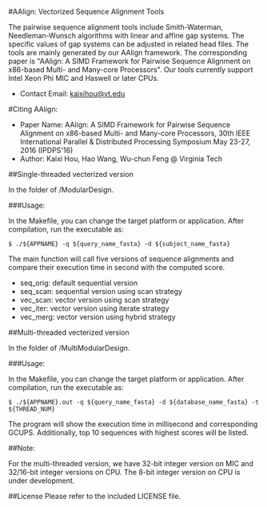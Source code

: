 #AAlign: Vectorized Sequence Alignment Tools

The pairwise sequence alignment tools include Smith-Waterman, Needleman-Wunsch algorithms with linear and affine gap systems. The specific values of gap systems can be adjusted in related head files. The tools are mainly generated by our AAlign framework. The corresponding paper is "AAlign: A SIMD Framework for Pairwise Sequence Alignment on x86-based Multi- and Many-core Processors". Our tools currently support Intel Xeon Phi MIC and Haswell or later CPUs.
* Contact Email: kaixihou@vt.edu


#Citing AAlign:
* Paper Name: AAlign: A SIMD Framework for Pairwise Sequence Alignment on x86-based Multi- and Many-core Processors, 30th IEEE International Parallel & Distributed Processing Symposium May 23-27, 2016 (IPDPS'16)
* Author: Kaixi Hou, Hao Wang, Wu-chun Feng @ Virginia Tech


##Single-threaded vecterized version 

In the folder of /ModularDesign.

###Usage:

In the Makefile, you can change the target platform or application. After compilation, run the executable as:
```
$ ./${APPNAME} -q ${query_name_fasta} -d ${subject_name_fasta} 
```
The main function will call five versions of sequence alignments and compare their execution time in second with the computed score.
* seq_orig: default sequential version
* seq_scan: sequential version using scan strategy
* vec_scan: vector version using scan strategy
* vec_iter: vector version using iterate strategy
* vec_merg: vector version using hybrid strategy

##Multi-threaded vecterized version 

In the folder of /MultiModularDesign.

###Usage:

In the Makefile, you can change the target platform or application. After compilation, run the executable as:
```
$ ./${APPNAME}.out -q ${query_name_fasta} -d ${database_name_fasta} -t ${THREAD_NUM}
```
The program will show the execution time in millisecond and corresponding GCUPS. Additionally, top 10 sequences with highest scores will be listed.

##Note:

For the multi-threaded version, we have 32-bit integer version on MIC and 32/16-bit integer versions on CPU. The 8-bit integer version on CPU is under development.

##License
Please refer to the included LICENSE file.
